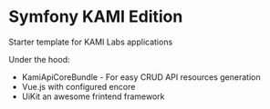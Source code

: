 Symfony KAMI Edition
==========

Starter template for KAMI Labs applications

Under the hood:
* KamiApiCoreBundle - For easy CRUD API resources generation
* Vue.js with configured encore
* UiKit an awesome frintend framework 
